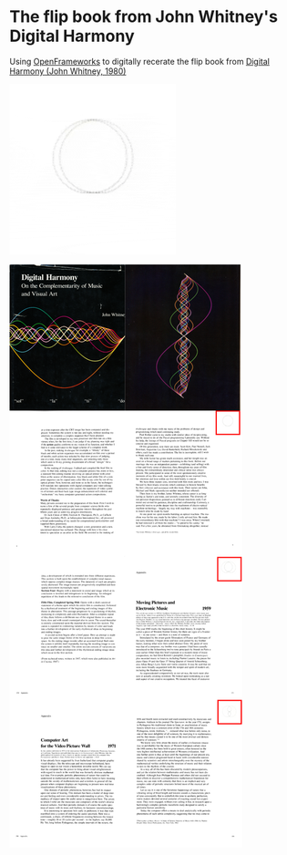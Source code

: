 # The flip book from John Whitney's Digital Harmony

Using [OpenFrameworks](https://openframeworks.cc/) to digitally recerate the flip book from [Digital Harmony (John Whitney, 1980)](https://archive.org/details/DigitalHarmony_201611)

![flip book](./bin/data/digital-harmony.gif)

![flip book reference](./bin/data/digital-harmony.png)
